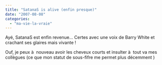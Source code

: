 ```yaml
---
title: "SatanaS is alive (enfin presque)"
date: "2007-08-08"
categories: 
  - "ma-vie-la-vraie"
---
```


Ayé, SatanaS est enfin revenue... Certes avec une voix de Barry White et crachant ses glaires mais vivante !

Ouf, je peux à  nouveau avoir les cheveux courts et insulter à  tout va mes collègues (ce que mon statut de sous-fifre me permet plus décemment )
